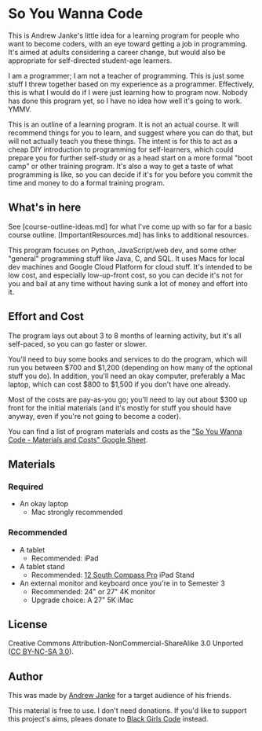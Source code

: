 # So You Wanna Code

This is Andrew Janke's little idea for a learning program for people who want to become coders, with an eye toward getting a job in programming.
It's aimed at adults considering a career change, but would also be appropriate for self-directed student-age learners.

I am a programmer; I am not a teacher of programming.
This is just some stuff I threw together based on my experience as a programmer.
Effectively, this is what I would do if I were just learning how to program now.
Nobody has done this program yet, so I have no idea how well it's going to work.
YMMV.

This is an outline of a learning program.
It is not an actual course.
It will recommend things for you to learn, and suggest where you can do that, but will not actually teach you these things.
The intent is for this to act as a cheap DIY introduction to programming for self-learners, which could prepare you for further self-study or as a head start on a more formal "boot camp" or other training program.
It's also a way to get a taste of what programming is like, so you can decide if it's for you before you commit the time and money to do a formal training program.

## What's in here

See [course-outline-ideas.md] for what I've come up with so far for a basic course outline.
[ImportantResources.md] has links to additional resources.

This program focuses on Python, JavaScript/web dev, and some other "general" programming stuff like Java, C, and SQL. It uses Macs for local dev machines and Google Cloud Platform for cloud stuff. It's intended to be low cost, and especially low-up-front cost, so you can decide it's not for you and bail at any time without having sunk a lot of money and effort into it.

## Effort and Cost

The program lays out about 3 to 8 months of learning activity, but it's all self-paced, so you can go faster or slower.

You'll need to buy some books and services to do the program, which will run you between $700 and $1,200 (depending on how many of the optional stuff you do).
In addition, you'll need an okay computer, preferably a Mac laptop, which can cost $800 to $1,500 if you don't have one already.

Most of the costs are pay-as-you go; you'll need to lay out about $300 up front for the initial materials (and it's mostly for stuff you should have anyway, even if you're not going to become a coder).

You can find a list of program materials and costs as the ["So You Wanna Code - Materials and Costs" Google Sheet](https://docs.google.com/spreadsheets/d/1CVBE83diSe63xbfDdTgHKiyhSbVYcnAWUjlKcRUs_OQ/edit?usp=sharing).

## Materials

### Required

* An okay laptop
  * Mac strongly recommended

### Recommended

* A tablet
  * Recommended: iPad
* A tablet stand
  * Recommended: [12 South Compass Pro](https://www.twelvesouth.com/products/compass-pro) iPad Stand
* An external monitor and keyboard once you're in to Semester 3
  * Recommended: 24" or 27" 4K monitor
  * Upgrade choice: A 27" 5K iMac

## License

Creative Commons Attribution-NonCommercial-ShareAlike 3.0 Unported ([CC BY-NC-SA 3.0](https://creativecommons.org/licenses/by-nc-sa/3.0/)).

## Author

This was made by [Andrew Janke](https://apjanke.net) for a target audience of his friends.

This material is free to use.
I don't need donations.
If you'd like to support this project's aims, pleaes donate to [Black Girls Code](https://www.blackgirlscode.com/) instead.